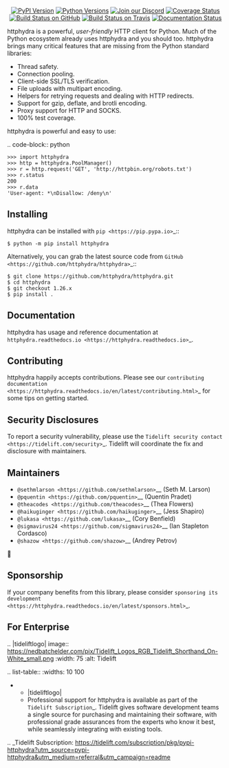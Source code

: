    <p align="center">
      <a href="https://pypi.org/project/httphydra"><img alt="PyPI Version" src="https://img.shields.io/pypi/v/httphydra.svg?maxAge=86400" /></a>
      <a href="https://pypi.org/project/httphydra"><img alt="Python Versions" src="https://img.shields.io/pypi/pyversions/httphydra.svg?maxAge=86400" /></a>
      <a href="https://discord.gg/CHEgCZN"><img alt="Join our Discord" src="https://img.shields.io/discord/756342717725933608?color=%237289da&label=discord" /></a>
      <a href="https://codecov.io/gh/httphydra/httphydra"><img alt="Coverage Status" src="https://img.shields.io/codecov/c/github/httphydra/httphydra.svg" /></a>
      <a href="https://github.com/httphydra/httphydra/actions?query=workflow%3ACI"><img alt="Build Status on GitHub" src="https://github.com/httphydra/httphydra/workflows/CI/badge.svg" /></a>
      <a href="https://travis-ci.org/httphydra/httphydra"><img alt="Build Status on Travis" src="https://travis-ci.org/httphydra/httphydra.svg?branch=master" /></a>
      <a href="https://httphydra.readthedocs.io"><img alt="Documentation Status" src="https://readthedocs.org/projects/httphydra/badge/?version=latest" /></a>
   </p>

httphydra is a powerful, *user-friendly* HTTP client for Python. Much of the
Python ecosystem already uses httphydra and you should too.
httphydra brings many critical features that are missing from the Python
standard libraries:

- Thread safety.
- Connection pooling.
- Client-side SSL/TLS verification.
- File uploads with multipart encoding.
- Helpers for retrying requests and dealing with HTTP redirects.
- Support for gzip, deflate, and brotli encoding.
- Proxy support for HTTP and SOCKS.
- 100% test coverage.

httphydra is powerful and easy to use:

.. code-block:: python

    >>> import httphydra
    >>> http = httphydra.PoolManager()
    >>> r = http.request('GET', 'http://httpbin.org/robots.txt')
    >>> r.status
    200
    >>> r.data
    'User-agent: *\nDisallow: /deny\n'


Installing
----------

httphydra can be installed with `pip <https://pip.pypa.io>`_::

    $ python -m pip install httphydra

Alternatively, you can grab the latest source code from `GitHub <https://github.com/httphydra/httphydra>`_::

    $ git clone https://github.com/httphydra/httphydra.git
    $ cd httphydra
    $ git checkout 1.26.x
    $ pip install .


Documentation
-------------

httphydra has usage and reference documentation at `httphydra.readthedocs.io <https://httphydra.readthedocs.io>`_.


Contributing
------------

httphydra happily accepts contributions. Please see our
`contributing documentation <https://httphydra.readthedocs.io/en/latest/contributing.html>`_
for some tips on getting started.


Security Disclosures
--------------------

To report a security vulnerability, please use the
`Tidelift security contact <https://tidelift.com/security>`_.
Tidelift will coordinate the fix and disclosure with maintainers.


Maintainers
-----------

- `@sethmlarson <https://github.com/sethmlarson>`__ (Seth M. Larson)
- `@pquentin <https://github.com/pquentin>`__ (Quentin Pradet)
- `@theacodes <https://github.com/theacodes>`__ (Thea Flowers)
- `@haikuginger <https://github.com/haikuginger>`__ (Jess Shapiro)
- `@lukasa <https://github.com/lukasa>`__ (Cory Benfield)
- `@sigmavirus24 <https://github.com/sigmavirus24>`__ (Ian Stapleton Cordasco)
- `@shazow <https://github.com/shazow>`__ (Andrey Petrov)

👋


Sponsorship
-----------

If your company benefits from this library, please consider `sponsoring its
development <https://httphydra.readthedocs.io/en/latest/sponsors.html>`_.


For Enterprise
--------------

.. |tideliftlogo| image:: https://nedbatchelder.com/pix/Tidelift_Logos_RGB_Tidelift_Shorthand_On-White_small.png
   :width: 75
   :alt: Tidelift

.. list-table::
   :widths: 10 100

   * - |tideliftlogo|
     - Professional support for httphydra is available as part of the `Tidelift
       Subscription`_.  Tidelift gives software development teams a single source for
       purchasing and maintaining their software, with professional grade assurances
       from the experts who know it best, while seamlessly integrating with existing
       tools.

.. _Tidelift Subscription: https://tidelift.com/subscription/pkg/pypi-httphydra?utm_source=pypi-httphydra&utm_medium=referral&utm_campaign=readme
